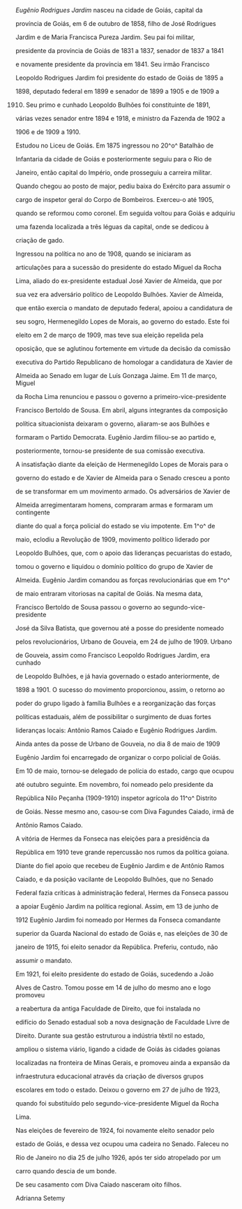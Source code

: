 

*Eugênio Rodrigues Jardim* nasceu na cidade de Goiás, capital da

província de Goiás, em 6 de outubro de 1858, filho de José Rodrigues

Jardim e de Maria Francisca Pureza Jardim. Seu pai foi militar,

presidente da província de Goiás de 1831 a 1837, senador de 1837 a 1841

e novamente presidente da província em 1841. Seu irmão Francisco

Leopoldo Rodrigues Jardim foi presidente do estado de Goiás de 1895 a

1898, deputado federal em 1899 e senador de 1899 a 1905 e de 1909 a

1910. Seu primo e cunhado Leopoldo Bulhões foi constituinte de 1891,

várias vezes senador entre 1894 e 1918, e ministro da Fazenda de 1902 a

1906 e de 1909 a 1910.



Estudou no Liceu de Goiás. Em 1875 ingressou no 20^o^ Batalhão de

Infantaria da cidade de Goiás e posteriormente seguiu para o Rio de

Janeiro, então capital do Império, onde prosseguiu a carreira militar.

Quando chegou ao posto de major, pediu baixa do Exército para assumir o

cargo de inspetor geral do Corpo de Bombeiros. Exerceu-o até 1905,

quando se reformou como coronel. Em seguida voltou para Goiás e adquiriu

uma fazenda localizada a três léguas da capital, onde se dedicou à

criação de gado.



Ingressou na política no ano de 1908, quando se iniciaram as

articulações para a sucessão do presidente do estado Miguel da Rocha

Lima, aliado do ex-presidente estadual José Xavier de Almeida, que por

sua vez era adversário político de Leopoldo Bulhões. Xavier de Almeida,

que então exercia o mandato de deputado federal, apoiou a candidatura de

seu sogro, Hermenegildo Lopes de Morais, ao governo do estado. Este foi

eleito em 2 de março de 1909, mas teve sua eleição repelida pela

oposição, que se aglutinou fortemente em virtude da decisão da comissão

executiva do Partido Republicano de homologar a candidatura de Xavier de

Almeida ao Senado em lugar de Luís Gonzaga Jaime. Em 11 de março, Miguel

da Rocha Lima renunciou e passou o governo a primeiro-vice-presidente

Francisco Bertoldo de Sousa. Em abril, alguns integrantes da composição

política situacionista deixaram o governo, aliaram-se aos Bulhões e

formaram o Partido Democrata. Eugênio Jardim filiou-se ao partido e,

posteriormente, tornou-se presidente de sua comissão executiva.



A insatisfação diante da eleição de Hermenegildo Lopes de Morais para o

governo do estado e de Xavier de Almeida para o Senado cresceu a ponto

de se transformar em um movimento armado. Os adversários de Xavier de

Almeida arregimentaram homens, compraram armas e formaram um contingente

diante do qual a força policial do estado se viu impotente. Em 1^o^ de

maio, eclodiu a Revolução de 1909, movimento político liderado por

Leopoldo Bulhões, que, com o apoio das lideranças pecuaristas do estado,

tomou o governo e liquidou o domínio político do grupo de Xavier de

Almeida. Eugênio Jardim comandou as forças revolucionárias que em 1^o^

de maio entraram vitoriosas na capital de Goiás. Na mesma data,

Francisco Bertoldo de Sousa passou o governo ao segundo-vice-presidente

José da Silva Batista, que governou até a posse do presidente nomeado

pelos revolucionários, Urbano de Gouveia, em 24 de julho de 1909. Urbano

de Gouveia, assim como Francisco Leopoldo Rodrigues Jardim, era cunhado

de Leopoldo Bulhões, e já havia governado o estado anteriormente, de

1898 a 1901. O sucesso do movimento proporcionou, assim, o retorno ao

poder do grupo ligado à família Bulhões e a reorganização das forças

políticas estaduais, além de possibilitar o surgimento de duas fortes

lideranças locais: Antônio Ramos Caiado e Eugênio Rodrigues Jardim.



Ainda antes da posse de Urbano de Gouveia, no dia 8 de maio de 1909

Eugênio Jardim foi encarregado de organizar o corpo policial de Goiás.

Em 10 de maio, tornou-se delegado de polícia do estado, cargo que ocupou

até outubro seguinte. Em novembro, foi nomeado pelo presidente da

República Nilo Peçanha (1909-1910) inspetor agrícola do 11^o^ Distrito

de Goiás. Nesse mesmo ano, casou-se com Diva Fagundes Caiado, irmã de

Antônio Ramos Caiado.



A vitória de Hermes da Fonseca nas eleições para a presidência da

República em 1910 teve grande repercussão nos rumos da política goiana.

Diante do fiel apoio que recebeu de Eugênio Jardim e de Antônio Ramos

Caiado, e da posição vacilante de Leopoldo Bulhões, que no Senado

Federal fazia críticas à administração federal, Hermes da Fonseca passou

a apoiar Eugênio Jardim na política regional. Assim, em 13 de junho de

1912 Eugênio Jardim foi nomeado por Hermes da Fonseca comandante

superior da Guarda Nacional do estado de Goiás e, nas eleições de 30 de

janeiro de 1915, foi eleito senador da República. Preferiu, contudo, não

assumir o mandato.



Em 1921, foi eleito presidente do estado de Goiás, sucedendo a João

Alves de Castro. Tomou posse em 14 de julho do mesmo ano e logo promoveu

a reabertura da antiga Faculdade de Direito, que foi instalada no

edifício do Senado estadual sob a nova designação de Faculdade Livre de

Direito. Durante sua gestão estruturou a indústria têxtil no estado,

ampliou o sistema viário, ligando a cidade de Goiás às cidades goianas

localizadas na fronteira de Minas Gerais, e promoveu ainda a expansão da

infraestrutura educacional através da criação de diversos grupos

escolares em todo o estado. Deixou o governo em 27 de julho de 1923,

quando foi substituído pelo segundo-vice-presidente Miguel da Rocha

Lima.



Nas eleições de fevereiro de 1924, foi novamente eleito senador pelo

estado de Goiás, e dessa vez ocupou uma cadeira no Senado. Faleceu no

Rio de Janeiro no dia 25 de julho 1926, após ter sido atropelado por um

carro quando descia de um bonde.



De seu casamento com Diva Caiado nasceram oito filhos.



Adrianna Setemy



